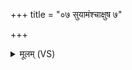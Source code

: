 +++
title = "०७ सुयामंश्चाक्षुष ७"

+++
<details><summary>मूलम् (VS)</summary>

सुया॑मंश्चाक्षुष॥
</details>
